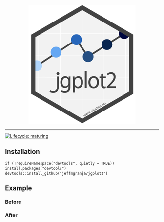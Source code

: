 <p align="center"><img src="figure/logo.png" alt="" width="350"></a></p>
<hr>

[![Lifecycle: maturing](https://img.shields.io/badge/lifecycle-maturing-blue.svg)](https://www.tidyverse.org/lifecycle/#maturing)

## Installation

```{r}
if (!requireNamespace("devtools", quietly = TRUE)) install.packages("devtools")
devtools::install_github("jeffmgranja/jgplot2")
```

## Example

### Before

### After

